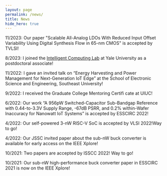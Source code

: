```yaml
---
layout: page
permalink: /news/
title: News
hide_hero: true
---
```


11/2023: Our paper "Scalable All-Analog LDOs With Reduced Input Offset Variability Using Digital Synthesis Flow in 65-nm CMOS" is accepted by TVLSI!

8/2023: I joined the [Intelligent Computing Lab](https://intelligentcomputinglab.yale.edu/) at Yale University as a postdoctoral associate!

11/2022: I gave an invited talk on “Energy Harvesting and Power Management for Next-Generation IoT Edge” at the School of Electronic Science and Engineering, Southeast University!

9/2022: I received the Graduate College Mentoring Certifi cate at UIUC!

6/2022: Our work “A 956pW Switched-Capacitor Sub-Bandgap Reference with 0.44-to-3.3V Supply Range, -67dB PSRR, and 0.2% within-Wafer Inaccuracy for Nanowatt IoT Systems” is accepted by ESSCIRC 2022!

4/2022: Our self-powered 3-nW RISC-V SoC is accepted by VLSI 2022!Way to go!

4/2022: Our JSSC invited paper about the sub-nW buck converter is available for early access on the IEEE Xplore!

10/2021: Two papers are accepted by ISSCC 2022! Way to go!

10/2021: Our sub-nW high-performance buck converter paper in ESSCIRC 2021 is now on the IEEE Xplore!

